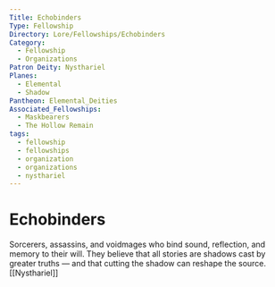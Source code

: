 ```yaml
---
Title: Echobinders
Type: Fellowship
Directory: Lore/Fellowships/Echobinders
Category:
  - Fellowship
  - Organizations
Patron Deity: Nysthariel
Planes:
  - Elemental
  - Shadow
Pantheon: Elemental_Deities
Associated_Fellowships:
  - Maskbearers
  - The Hollow Remain
tags:
  - fellowship
  - fellowships
  - organization
  - organizations
  - nysthariel
---
```


# Echobinders


Sorcerers, assassins, and voidmages who bind sound, reflection, and memory to their will. They believe that all stories are shadows cast by greater truths — and that cutting the shadow can reshape the source.
[[Nysthariel]]
